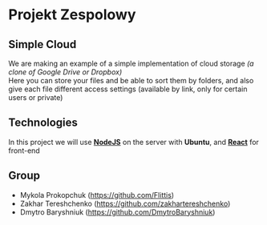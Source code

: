# Projekt Zespolowy

## Simple Cloud
We are making an example of a simple implementation of cloud storage *(a clone of Google Drive or Dropbox)*     
Here you can store your files and be able to sort them by folders, and also give each file different access settings (available by link, only for certain users or private)

## Technologies
In this project we will use [**NodeJS**](https://nodejs.org/) on the server with **Ubuntu**, and [**React**](https://reactjs.org/) for front-end

## Group
- Mykola Prokopchuk (https://github.com/Flittis)
- Zakhar Tereshchenko (https://github.com/zakhartereshchenko)
- Dmytro Baryshniuk (https://github.com/DmytroBaryshniuk)